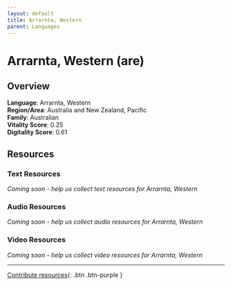 ```yaml
---
layout: default
title: Arrarnta, Western
parent: Languages
---
```


# Arrarnta, Western (are)

## Overview

**Language**: Arrarnta, Western  
**Region/Area**: Australia and New Zealand, Pacific  
**Family**: Australian  
**Vitality Score**: 0.25  
**Digitality Score**: 0.61  

## Resources

### Text Resources
*Coming soon - help us collect text resources for Arrarnta, Western*

### Audio Resources
*Coming soon - help us collect audio resources for Arrarnta, Western*

### Video Resources
*Coming soon - help us collect video resources for Arrarnta, Western*

---

[Contribute resources](https://fairtrain.github.io/){: .btn .btn-purple }
